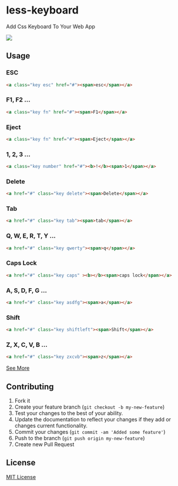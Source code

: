 less-keyboard
=========

Add Css Keyboard To Your Web App

<img align="center" src="http://emalherbi.github.io/less-keyboard/img/readme.png">



## Usage

### ESC

```html
<a class="key esc" href="#"><span>esc</span></a>
```

### F1, F2 ...

```html
<a class="key fn" href="#"><span>F1</span></a>
```

### Eject

```html
<a class="key fn" href="#"><span>Eject</span></a>
```

### 1, 2, 3 ...

```html
<a class="key number" href="#"><b>!</b><span>1</span></a>
```

### Delete

```html
<a href="#" class="key delete"><span>Delete</span></a>
```

### Tab

```html
<a href="#" class="key tab"><span>tab</span></a>
```

### Q, W, E, R, T, Y ...

```html
<a href="#" class="key qwerty"><span>q</span></a>
```

### Caps Lock

```html
<a href="#" class="key caps" ><b></b><span>caps lock</span></a>
```

### A, S, D, F, G ...

```html
<a href="#" class="key asdfg"><span>a</span></a>
```

### Shift

```html
<a href="#" class="key shiftleft"><span>Shift</span></a>
```

### Z, X, C, V, B ...

```html
<a href="#" class="key zxcvb"><span>z</span></a>
```

[See More](http://emalherbi.github.io/less-keyboard/)



## Contributing

1. Fork it
2. Create your feature branch (`git checkout -b my-new-feature`)
3. Test your changes to the best of your ability.
4. Update the documentation to reflect your changes if they add or changes current functionality.
5. Commit your changes (`git commit -am 'Added some feature'`)
6. Push to the branch (`git push origin my-new-feature`)
7. Create new Pull Request



## License

[MIT License](http://en.wikipedia.org/wiki/MIT_License)
